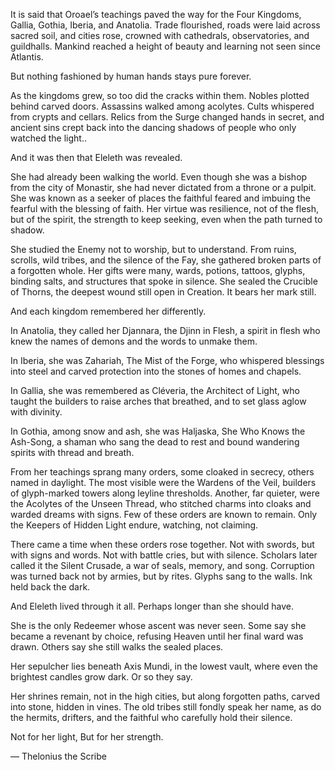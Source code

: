 It is said that Oroael’s teachings paved the way for the Four Kingdoms, Gallia, Gothia, Iberia, and Anatolia. Trade flourished, roads were laid across sacred soil, and cities rose, crowned with cathedrals, observatories, and guildhalls. Mankind reached a height of beauty and learning not seen since Atlantis.

But nothing fashioned by human hands stays pure forever.

As the kingdoms grew, so too did the cracks within them. Nobles plotted behind carved doors. Assassins walked among acolytes. Cults whispered from crypts and cellars. Relics from the Surge changed hands in secret, and ancient sins crept back into the dancing shadows of people who only watched the light..

And it was then that Eleleth was revealed.

She had already been walking the world. Even though she was a bishop from the city of Monastir, she had never dictated from a throne or a pulpit. She was known as a seeker of places the faithful feared and imbuing the fearful with the blessing of faith. Her virtue was resilience, not of the flesh, but of the spirit, the strength to keep seeking, even when the path turned to shadow.

She studied the Enemy not to worship, but to understand. From ruins, scrolls, wild tribes, and the silence of the Fay, she gathered broken parts of a forgotten whole. Her gifts were many, wards, potions, tattoos, glyphs, binding salts, and structures that spoke in silence. She sealed the Crucible of Thorns, the deepest wound still open in Creation. It bears her mark still.

And each kingdom remembered her differently.

In Anatolia, they called her Djannara, the Djinn in Flesh, a spirit in flesh who knew the names of demons and the words to unmake them.

In Iberia, she was Zahariah, The Mist of the Forge, who whispered blessings into steel and carved protection into the stones of homes and chapels.

In Gallia, she was remembered as Cléveria, the Architect of Light, who taught the builders to raise arches that breathed, and to set glass aglow with divinity.

In Gothia, among snow and ash, she was Haljaska, She Who Knows the Ash-Song, a shaman who sang the dead to rest and bound wandering spirits with thread and breath.

From her teachings sprang many orders, some cloaked in secrecy, others named in daylight. The most visible were the Wardens of the Veil, builders of glyph-marked towers along leyline thresholds. Another, far quieter, were the Acolytes of the Unseen Thread, who stitched charms into cloaks and warded dreams with signs. Few of these orders are known to remain. Only the Keepers of Hidden Light endure, watching, not claiming.

There came a time when these orders rose together. Not with swords, but with signs and words. Not with battle cries, but with silence. Scholars later called it the Silent Crusade, a war of seals, memory, and song. Corruption was turned back not by armies, but by rites. Glyphs sang to the walls. Ink held back the dark.

And Eleleth lived through it all. Perhaps longer than she should have.

She is the only Redeemer whose ascent was never seen. Some say she became a revenant by choice, refusing Heaven until her final ward was drawn. Others say she still walks the sealed places.

Her sepulcher lies beneath Axis Mundi, in the lowest vault, where even the brightest candles grow dark. Or so they say.

Her shrines remain, not in the high cities, but along forgotten paths, carved into stone, hidden in vines. The old tribes still fondly speak her name, as do the hermits, drifters, and the faithful who carefully hold their silence.

Not for her light,
But for her strength.

 — Thelonius the Scribe